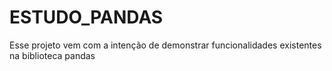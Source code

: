 # ESTUDO_PANDAS
Esse projeto vem com a intenção de demonstrar funcionalidades existentes na biblioteca pandas
